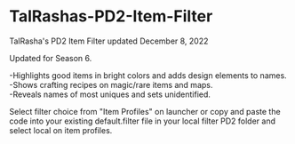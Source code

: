 # TalRashas-PD2-Item-Filter <br>
TalRasha's PD2 Item Filter updated December 8, 2022 <br>

Updated for Season 6.<br>

-Highlights good items in bright colors and adds design elements to names.<br>-Shows crafting recipes on magic/rare items and maps.<br>-Reveals names of most uniques and sets unidentified.<br>

Select filter choice from "Item Profiles" on launcher or copy and paste the code into your existing default.filter file in your local filter PD2 folder and select local on item profiles.
